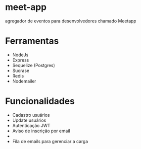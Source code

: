 # meet-app
<p>  agregador de eventos para desenvolvedores chamado Meetapp  </p>

<h1> Ferramentas </h1>

<ul>
  <li> NodeJs </li>
  <li> Express </li>
  <li> Sequelize (Postgres) </li>
  <li> Sucrase </li>
  <li> Redis </li>
  <li> Nodemailer </li>
 </ul>
 
 <h1> Funcionalidades </h1>
 
 <ul>
  <li> Cadastro usuários </li>
  <li> Update usuários </li>
  <li> Autenticação JWT </li>
  <li> Aviso de inscrição por email <li>
  <li> Fila de emails para gerenciar a carga </li>
 </ul>
 
 
 
